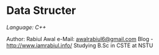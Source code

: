 # Data Structer

*Language: C++*

Author: Rabiul Awal
e-Mail: awalrabiul6@gmail.com
Blog - http://www.iamrabiul.info/
Studying B.Sc in CSTE at NSTU

